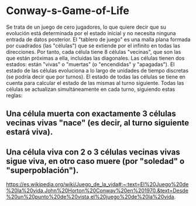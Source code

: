 # Conway-s-Game-of-Life
Se trata de un juego de cero jugadores, lo que quiere decir que su evolución está determinada por el estado inicial y no necesita ninguna entrada de datos posterior. El "tablero de juego" es una malla plana formada por cuadrados (las "células") que se extiende por el infinito en todas las direcciones. Por tanto, cada célula tiene 8 células "vecinas", que son las que están próximas a ella, incluidas las diagonales. Las células tienen dos estados: están "vivas" o "muertas" (o "encendidas" y "apagadas"). El estado de las células evoluciona a lo largo de unidades de tiempo discretas (se podría decir que por turnos). El estado de todas las células se tiene en cuenta para calcular el estado de las mismas al turno siguiente. Todas las células se actualizan simultáneamente en cada turno, siguiendo estas reglas:

## Una célula muerta con exactamente 3 células vecinas vivas "nace" (es decir, al turno siguiente estará viva).
## Una célula viva con 2 o 3 células vecinas vivas sigue viva, en otro caso muere (por "soledad" o "superpoblación").

https://es.wikipedia.org/wiki/Juego_de_la_vida#:~:text=El%20Juego%20de%20la%20vida,John%20Horton%20Conway%20en%201970.&text=Desde%20un%20punto%20de%20vista,el%20juego%20de%20la%20vida.
